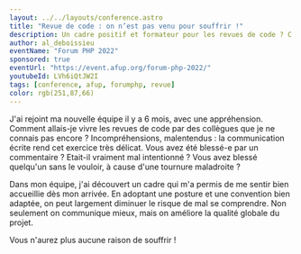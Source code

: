 ```yaml
---
layout: ../../layouts/conference.astro
title: "Revue de code : on n’est pas venu pour souffrir !"
description: Un cadre positif et formateur pour les revues de code ? C'est possible !
author: al_deboissieu
eventName: "Forum PHP 2022"
sponsored: true
eventUrl: "https://event.afup.org/forum-php-2022/"
youtubeId: LVh6iQtJW2I
tags: [conference, afup, forumphp, revue]
color: rgb(251,87,66)
---
```


J'ai rejoint ma nouvelle équipe il y a 6 mois, avec une appréhension. Comment allais-je vivre les revues de code par des collègues que je ne connais pas encore ? Incompréhensions, malentendus : la communication écrite rend cet exercice très délicat. Vous avez été blessé-e par un commentaire ? Etait-il vraiment mal intentionné ? Vous avez blessé quelqu'un sans le vouloir, à cause d'une tournure maladroite ?

Dans mon équipe, j'ai découvert un cadre qui m'a permis de me sentir bien accueillie dès mon arrivée. En adoptant une posture et une convention bien adaptée, on peut largement diminuer le risque de mal se comprendre. Non seulement on communique mieux, mais on améliore la qualité globale du projet.

Vous n'aurez plus aucune raison de souffrir !
